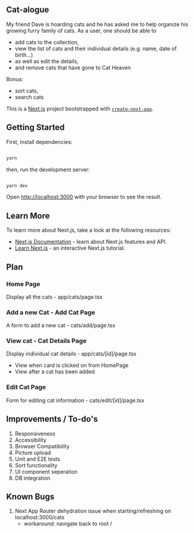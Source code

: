 ## Cat-alogue

My friend Dave is hoarding cats and he has asked me to help organize his growing furry
family of cats.
As a user, one should be able to

- add cats to the collection,
- view the list of cats and their individual details (e.g. name, date of birth...)
- as well as edit the details,
- and remove cats that have gone to Cat Heaven

Bonus:

- sort cats,
- search cats

This is a [Next.js](https://nextjs.org) project bootstrapped with [`create-next-app`](https://nextjs.org/docs/app/api-reference/cli/create-next-app).

## Getting Started

First, install dependencies:

```bash

yarn

```

then, run the development server:

```bash

yarn dev

```

Open [http://localhost:3000](http://localhost:3000) with your browser to see the result.

## Learn More

To learn more about Next.js, take a look at the following resources:

- [Next.js Documentation](https://nextjs.org/docs) - learn about Next.js features and API.
- [Learn Next.js](https://nextjs.org/learn) - an interactive Next.js tutorial.

## Plan

### Home Page

Display all the cats - app/cats/page.tsx

### Add a new Cat - Add Cat Page

A form to add a new cat - cats/add/page.tsx

### View cat - Cat Details Page

Display individual cat details - app/cats/[id]/page.tsx

- View when card is clicked on from HomePage
- View after a cat has been added

### Edit Cat Page

Form for editing cat information - cats/edit/[id]/page.tsx

## Improvements / To-do's

1. Responsiveness
2. Accessibility
3. Browser Compatibility
4. Picture upload
5. Unit and E2E tests
6. Sort functionality
7. UI component seperation
8. DB integration

## Known Bugs

1. Next App Router dehydration issue when starting/refreshing on localhost:3000/cats
   - workaround: navigate back to root /
